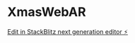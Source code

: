 # XmasWebAR

[Edit in StackBlitz next generation editor ⚡️](https://stackblitz.com/~/github.com/OzakiSatoshi/XmasWebAR)